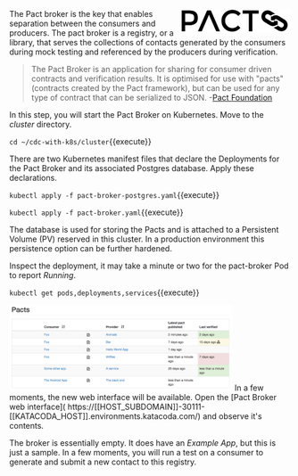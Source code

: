 <img align="right" src="./assets/pact-io.png" width="200">
The Pact broker is the key that enables separation between the consumers and producers. The pact broker is a registry, or a library, that serves the collections of contacts generated by the consumers during mock testing and referenced by the producers during verification.

>The Pact Broker is an application for sharing for consumer driven contracts and verification results. It is optimised for use with "pacts" (contracts created by the Pact framework), but can be used for any type of contract that can be serialized to JSON. -[Pact Foundation](https://github.com/pact-foundation/pact_broker)

In this step, you will start the Pact Broker on Kubernetes. Move to the _cluster_ directory.

`cd ~/cdc-with-k8s/cluster`{{execute}}

There are two Kubernetes manifest files that declare the Deployments for the Pact Broker and its associated Postgres database. Apply these declarations.

`kubectl apply -f pact-broker-postgres.yaml`{{execute}}

`kubectl apply -f pact-broker.yaml`{{execute}}

The database is used for storing the Pacts and is attached to a Persistent Volume (PV) reserved in this cluster. In a production environment this persistence option can be further hardened.

Inspect the deployment, it may take a minute or two for the pact-broker Pod to report _Running_.

`kubectl get pods,deployments,services`{{execute}}

<img src="./assets/pact-broker-example.png" width="400">
In a few moments, the new web interface will be available. Open the [Pact Broker web interface](
https://[[HOST_SUBDOMAIN]]-30111-[[KATACODA_HOST]].environments.katacoda.com/) and observe it's contents.

The broker is essentially empty. It does have an _Example App_, but this is just a sample. In a few moments, you will run a test on a consumer to generate and submit a new contact to this registry.
